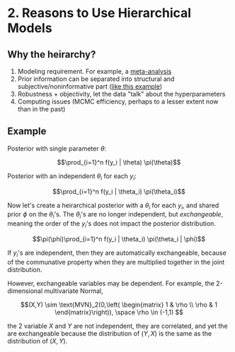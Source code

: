 # 2. Reasons to Use Hierarchical Models

## Why the heirarchy?

1. Modeling requirement. For example, a [meta-analysis](https://areding.github.io/6420-pymc/unit7/Unit7-metaanalysis.html)
2. Prior information can be separated into structural and subjective/noninformative part ([like this example](https://areding.github.io/6420-pymc/unit7/Unit7-priors.html))
3. Robustness + objectivity, let the data "talk" about the hyperparameters
4. Computing issues (MCMC efficiency, perhaps to a lesser extent now than in the past)

## Example

Posterior with single parameter $\theta$:  

$$\prod_{i=1}^n f(y_i | \theta) \pi(\theta)$$

Posterior with an independent $\theta_i$ for each $y_i$:  

$$\prod_{i=1}^n f(y_i | \theta_i) \pi(\theta_i)$$

Now let's create a heirarchical posterior with a $\theta_i$ for each $y_i$, and shared prior $\phi$ on the $\theta_i$'s. The $\theta_i$'s are no longer independent, but *exchangeable*, meaning the order of the $y_i$'s does not impact the posterior distribution.

$$\pi(\phi)\prod_{i=1}^n f(y_i | \theta_i) \pi(\theta_i | \phi)$$

If $y_i$'s are independent, then they are automatically exchangeable, because of the communative property when they are multiplied together in the joint distribution.

However, exchangeable variables may be dependent. For example, the 2-dimensional multivariate Normal,

$$(X,Y) \sim \text{MVN}_2(0,\left( \begin{matrix}
    1 & \rho \\
    \rho & 1 \end{matrix}\right)), \space \rho \in (-1,1) $$

the 2 variable $X$ and $Y$ are not independent, they are correlated, and yet the are exchangeable because the distribution of $(Y,X)$ is the same as the distribution of $(X,Y)$.

